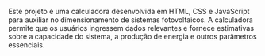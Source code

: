 Este projeto é uma calculadora desenvolvida em HTML, CSS e JavaScript para auxiliar no dimensionamento de sistemas fotovoltaicos. A calculadora permite que os usuários ingressem dados relevantes e fornece estimativas sobre a capacidade do sistema, a produção de energia e outros parâmetros essenciais.
